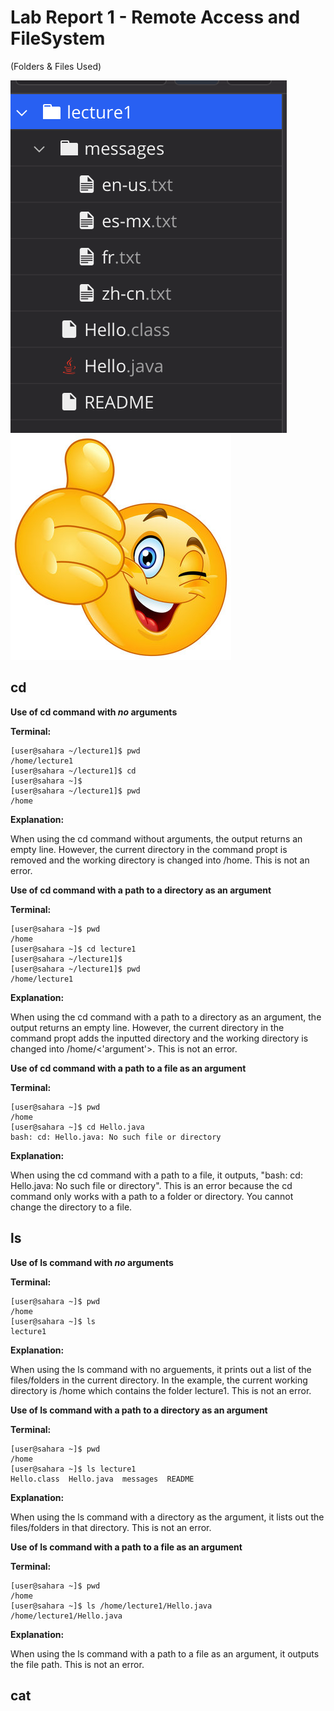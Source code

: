 # Lab Report 1 - Remote Access and FileSystem
(Folders & Files Used)

![Image](files.png)
![Image](360_F_217188426_smgwnDFnQC5DHQ8mKGkdsMO7oDDP5nZn.jpg)

## cd 
**Use of cd command with *no* arguments**


**Terminal:**
```
[user@sahara ~/lecture1]$ pwd
/home/lecture1
[user@sahara ~/lecture1]$ cd
[user@sahara ~]$
[user@sahara ~/lecture1]$ pwd
/home
```
**Explanation:**

When using the cd command without arguments, the output returns an empty line. However, the current directory in the command propt is removed and the working directory is changed into /home. This is not an error.

**Use of cd command with a path to a directory as an argument**


**Terminal:**
```
[user@sahara ~]$ pwd
/home
[user@sahara ~]$ cd lecture1
[user@sahara ~/lecture1]$ 
[user@sahara ~/lecture1]$ pwd
/home/lecture1
```
**Explanation:**

When using the cd command with a path to a directory as an argument, the output returns an empty line. However, the current directory in the command propt adds the inputted directory and the working directory is changed into /home/<'argument'>. This is not an error.

**Use of cd command with a path to a file as an argument**


**Terminal:**
```
[user@sahara ~]$ pwd
/home
[user@sahara ~]$ cd Hello.java
bash: cd: Hello.java: No such file or directory
```
**Explanation:**

When using the cd command with a path to a file, it outputs, "bash: cd: Hello.java: No such file or directory". This is an error because the cd command only works with a path to a folder or directory. You cannot change the directory to a file.

## ls
**Use of ls command with *no* arguments**


**Terminal:**
```
[user@sahara ~]$ pwd
/home
[user@sahara ~]$ ls
lecture1
```
**Explanation:**

When using the ls command with no arguements, it prints out a list of the files/folders in the current directory. In the example, the current working directory is /home which contains the folder lecture1. This is not an error.

**Use of ls command with a path to a directory as an argument**


**Terminal:**
```
[user@sahara ~]$ pwd
/home
[user@sahara ~]$ ls lecture1
Hello.class  Hello.java  messages  README
```
**Explanation:**

When using the ls command with a directory as the argument, it lists out the files/folders in that directory. This is not an error.

**Use of ls command with a path to a file as an argument**


**Terminal:**
```
[user@sahara ~]$ pwd
/home
[user@sahara ~]$ ls /home/lecture1/Hello.java
/home/lecture1/Hello.java
```
**Explanation:**

When using the ls command with a path to a file as an argument, it outputs the file path. This is not an error.

## cat

